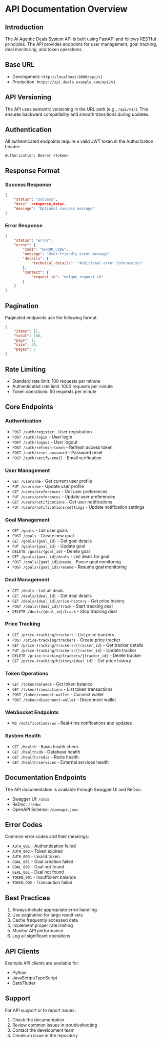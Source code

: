 # API Documentation Overview

## Introduction
The AI Agentic Deals System API is built using FastAPI and follows RESTful principles. The API provides endpoints for user management, goal tracking, deal monitoring, and token operations.

## Base URL
- Development: `http://localhost:8000/api/v1`
- Production: `https://api.deals.example.com/api/v1`

## API Versioning
The API uses semantic versioning in the URL path (e.g., `/api/v1/`). This ensures backward compatibility and smooth transitions during updates.

## Authentication
All authenticated endpoints require a valid JWT token in the Authorization header:
```
Authorization: Bearer <token>
```

## Response Format
### Success Response
```json
{
    "status": "success",
    "data": <response_data>,
    "message": "Optional success message"
}
```

### Error Response
```json
{
    "status": "error",
    "error": {
        "code": "ERROR_CODE",
        "message": "User-friendly error message",
        "details": {
            "technical_details": "Additional error information"
        },
        "context": {
            "request_id": "unique_request_id"
        }
    }
}
```

## Pagination
Paginated endpoints use the following format:
```json
{
    "items": [],
    "total": 100,
    "page": 1,
    "size": 20,
    "pages": 5
}
```

## Rate Limiting
- Standard rate limit: 100 requests per minute
- Authenticated rate limit: 1000 requests per minute
- Token operations: 50 requests per minute

## Core Endpoints

### Authentication
- `POST /auth/register` - User registration
- `POST /auth/login` - User login
- `POST /auth/logout` - User logout
- `POST /auth/refresh-token` - Refresh access token
- `POST /auth/reset-password` - Password reset
- `POST /auth/verify-email` - Email verification

### User Management
- `GET /users/me` - Get current user profile
- `PUT /users/me` - Update user profile
- `GET /users/preferences` - Get user preferences
- `PUT /users/preferences` - Update user preferences
- `GET /users/notifications` - Get user notifications
- `PUT /users/notifications/settings` - Update notification settings

### Goal Management
- `GET /goals` - List user goals
- `POST /goals` - Create new goal
- `GET /goals/{goal_id}` - Get goal details
- `PUT /goals/{goal_id}` - Update goal
- `DELETE /goals/{goal_id}` - Delete goal
- `GET /goals/{goal_id}/deals` - List deals for goal
- `POST /goals/{goal_id}/pause` - Pause goal monitoring
- `POST /goals/{goal_id}/resume` - Resume goal monitoring

### Deal Management
- `GET /deals` - List all deals
- `GET /deals/{deal_id}` - Get deal details
- `GET /deals/{deal_id}/price-history` - Get price history
- `POST /deals/{deal_id}/track` - Start tracking deal
- `DELETE /deals/{deal_id}/track` - Stop tracking deal

### Price Tracking
- `GET /price-tracking/trackers` - List price trackers
- `POST /price-tracking/trackers` - Create price tracker
- `GET /price-tracking/trackers/{tracker_id}` - Get tracker details
- `PUT /price-tracking/trackers/{tracker_id}` - Update tracker
- `DELETE /price-tracking/trackers/{tracker_id}` - Delete tracker
- `GET /price-tracking/history/{deal_id}` - Get price history

### Token Operations
- `GET /token/balance` - Get token balance
- `GET /token/transactions` - List token transactions
- `POST /token/connect-wallet` - Connect wallet
- `POST /token/disconnect-wallet` - Disconnect wallet

### WebSocket Endpoints
- `WS /notifications/ws` - Real-time notifications and updates

### System Health
- `GET /health` - Basic health check
- `GET /health/db` - Database health
- `GET /health/redis` - Redis health
- `GET /health/services` - External services health

## Documentation Endpoints
The API documentation is available through Swagger UI and ReDoc:
- Swagger UI: `/docs`
- ReDoc: `/redoc`
- OpenAPI Schema: `/openapi.json`

## Error Codes
Common error codes and their meanings:
- `AUTH_001` - Authentication failed
- `AUTH_002` - Token expired
- `AUTH_003` - Invalid token
- `GOAL_001` - Goal creation failed
- `GOAL_002` - Goal not found
- `DEAL_001` - Deal not found
- `TOKEN_001` - Insufficient balance
- `TOKEN_002` - Transaction failed

## Best Practices
1. Always include appropriate error handling
2. Use pagination for large result sets
3. Cache frequently accessed data
4. Implement proper rate limiting
5. Monitor API performance
6. Log all significant operations

## API Clients
Example API clients are available for:
- Python
- JavaScript/TypeScript
- Dart/Flutter

## Support
For API support or to report issues:
1. Check the documentation
2. Review common issues in troubleshooting
3. Contact the development team
4. Create an issue in the repository 